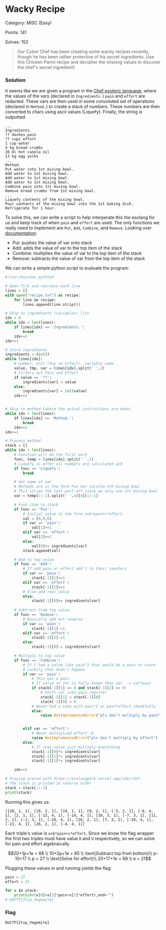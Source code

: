 # Wacky Recipe

Category: MISC (Easy)

Points: 141

Solves: 152

>Our Cyber Chef has been creating some wacky recipes recently, though he has been rather protective of his secret ingredients. Use this Chicken Parmi recipe and decipher the missing values to discover the chef's secret ingredient!

### Solution

It seems like we are given a program in the [Chef esoteric language](https://esolangs.org/wiki/Chef), where the values of the vars (declared in `Ingredients.`) `pain` and `effort` are redacted. These vars are then used in some convoluted set of operations (declared in `Method.`) to create a stack of numbers. These numbers are then converted to chars using ascii values (Liquefy). Finally, the string is outputted:

```
...
Ingredients.
?? dashes pain
?? cups effort
1 cup water
4 kg bread crumbs
26 ml hot canola oil
13 kg egg yolks
...
Method.
Put water into 1st mixing bowl.
Add water to 1st mixing bowl.
Add water to 1st mixing bowl.
Add water to 1st mixing bowl.
Combine pain into 1st mixing bowl.
Remove bread crumbs from 1st mixing bowl.
...
Liquefy contents of the mixing bowl.
Pour contents of the mixing bowl into the 1st baking dish.
Refrigerate for 1 hour.
```

To solve this, we can write a script to help interperate this the esolang for us and keep track of when `pain` and `effort` are used. The only functions we really need to implement are `Put`, `Add`, `Combine`, and `Remove`. Looking over [documentation](http://progopedia.com/language/chef/):

-   Put: pushes the value of var onto stack
-   Add: adds the value of var to the top item of the stack
-   Combine: multiplies the value of var to the top item of the stack
-   Remove: subtracts the value of var from the top item of the stack

We can write a simple python script to evaluate the program:
```py
#!/usr/bin/env python3

# Open file and retrieve each line
lines = []
with open("recipe.txt") as recipe:
    for line in recipe:
        lines.append(line.strip())

# Skip to ingredients (variables) list
idx = 0
while idx < len(lines):
    if lines[idx] == 'Ingredients.':
        break
    idx+=1
idx+=1

# Store ingredients
ingredients = dict()
while lines[idx]:
    # number, unit (has no effect), variable name
    value, tmp, var = lines[idx].split(' ',2)
    # Filters out Pain and Effort
    if value == '??':
        ingredients[var] = value
    else:
        ingredients[var] = int(value)
    idx+=1


# Skip to method (where the actual instructions are done)
while idx < len(lines):
    if lines[idx] == 'Method.':
        break
    idx+=1
idx+=1

# Process method
stack = []
while idx < len(lines):
    # Function will be the first word
    func, temp = lines[idx].split(' ',1)
    # Liquefy is after all numbers are calculated and 
    if func == 'Liquefy':
        break

    # Get name of var
    # Methods are in the form Fun Var in/into nth mixing bowl
    # This strips the last part off since we only use 1st mixing bowl
    var = temp[::-1].split(' ',4)[4][::-1]

    # Push item to stack
    if func == 'Put':
        # Initial value in the form a+b*pain+c*effort
        val = [0,0,0]
        if var == 'pain':
            val[1]+=1
        elif var == 'effort':
            val[2]+=1
        else:
            val[0]+= ingredients[var]
        stack.append(val)

    # Add to top value
    if func == 'Add':
        # If add pain or effort add 1 to their counters
        if var == 'pain':
            stack[-1][1]+=1
        elif var == 'effort':
            stack[-1][2]+=1
        # Else add real value
        else:
            stack[-1][0]+= ingredients[var]
    
    # Subtract from top value
    if func == 'Remove':
        # Basically add but reverse
        if var == 'pain':
            stack[-1][1]-=1
        elif var == 'effort':
            stack[-1][2]-=1
        else:
            stack[-1][0]-= ingredients[var]

    # Multiply to top value
    if func == 'Combine':
        # If I had a value like pain^2 that would be a pain to store
        # Luckily that didn't happen
        if var == 'pain':
            # This was a pain
            # If value so far is fully known then val --> val*pain
            if stack[-1][1] == 0 and stack[-1][2] == 0:
                # Shift val into pain register
                stack[-1][1] = stack[-1][0]
                stack[-1][0] = 0
            # Never had a case with pain^2 or pain*effort thankfully
            else:
                raise NotImplementedError("pls don't multiply by pain")


        elif var == 'effort':
            # Never multiplied effort :D
            raise NotImplementedError("pls don't multiply by effort")
        else:
            # If real value just multiply everything
            stack[-1][0]*= ingredients[var]
            stack[-1][1]*= ingredients[var]
            stack[-1][2]*= ingredients[var]

    idx+=1

# Playing around with https://esolangpark.vercel.app/ide/chef
# The stack is printed in reverse order
stack = stack[::-1]
print(stack)
```

Running this gives us:

`[[20, 1, 1], [10, 2, 1], [19, 1, 1], [9, 2, 1], [-5, 2, 1], [-6, 4, 1], [2, 1, 1], [-13, 4, 1], [-14, 4, 1], [10, 3, 1], [-7, 3, 1], [11, 2, 1], [-1, 3, 1], [-26, 4, 1], [26, 2, 1], [7, 3, 1], [-24, 4, 1], [-13, 4, 1], [26, 2, 1], [-4, 4, 1]]`

Each triple's value is `a+b*pain+c*effort`. Since we know the flag wrapper the first two triples must have value `D` and `U` respectively, so we can solve for pain and effort algebraically.

```math
20+1p+1e = 68 \\
10+2p+1e = 85 \\
\text{Subtract top from bottom}\\
p-10=17 \\
p = 27 \\
\text{Solve for effort}\\
20+17+1e = 68 \\
e = 21
```

Plugging these values in and running yields the flag:

```py
pain = 27
effort = 21

for x in stack:
    print(chr(x[0]+x[1]*pain+x[2]*effort),end="")
# DUCTF{2tsp_Vegemite}
```

### Flag

```DUCTF{2tsp_Vegemite}```